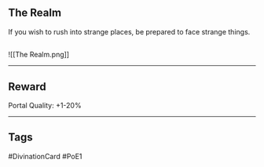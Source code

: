 ## The Realm
If you wish to rush into strange places, be prepared to face strange things.
## 
![[The Realm.png]]

---
## Reward
Portal
Quality: +1-20%

---
## Tags
#DivinationCard
#PoE1